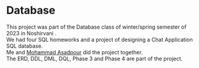 # Database
<div>This project was part of the Database class of  winter/spring semester of 2023 in Noshirvani .</div>
<div>We had four SQL homeworks and a project of designing a Chat Application SQL database.</div>
<div>Me and <a href="https://github.com/AsadpourMohammad">Mohammad Asadpour</a> did the project together.</div>
<div>The ERD, DDL, DML, DQL, Phase 3 and Phase 4 are part of the project.</div>



